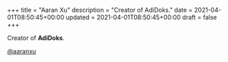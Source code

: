 +++
title = "Aaran Xu"
description = "Creator of AdiDoks."
date = 2021-04-01T08:50:45+00:00
updated = 2021-04-01T08:50:45+00:00
draft = false
+++

Creator of **AdiDoks**.

[@aaranxu](https://github.com/aaranxu)